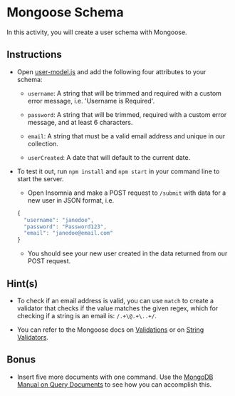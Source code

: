 # Mongoose Schema

In this activity, you will create a user schema with Mongoose.

## Instructions

* Open [user-model.js](Unsolved/user-model.js) and add the following four attributes to your schema:

  * `username`: A string that will be trimmed and required with a custom error message, i.e. 'Username is Required'. 

  * `password`: A string that will be trimmed, required with a custom error message, and at least 6 characters.

  * `email`: A string that must be a valid email address and unique in our collection.

  * `userCreated`: A date that will default to the current date.

* To test it out, run `npm install` and `npm start` in your command line to start the server.

  * Open Insomnia and make a POST request to `/submit` with data for a new user in JSON format, i.e.

  ```js
  {
    "username": "janedoe",
    "password": "Password123",
    "email": "janedoe@email.com"
  }
  ```

  * You should see your new user created in the data returned from our POST request. 

## Hint(s)

* To check if an email address is valid, you can use `match` to create a validator that checks if the value matches the given regex, which for checking if a string is an email is: `/.+\@.+\..+/`.

* You can refer to the Mongoose docs on [Validations](https://mongoosejs.com/docs/validation.html) or on [String Validators](https://mongoosejs.com/docs/schematypes.html#string-validators).

## Bonus 

* Insert five more documents with one command. Use the [MongoDB Manual on Query Documents](https://docs.mongodb.com/manual/tutorial/query-documents/) to see how you can accomplish this.
